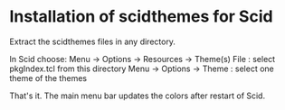 Installation of scidthemes for Scid
===================================

Extract the scidthemes files in any directory.

In Scid choose:
Menu -> Options -> Resources -> Theme(s) File : select pkgIndex.tcl from this directory
Menu -> Options -> Theme : select one theme of the themes

That's it.
The main menu bar updates the colors after restart of Scid.
